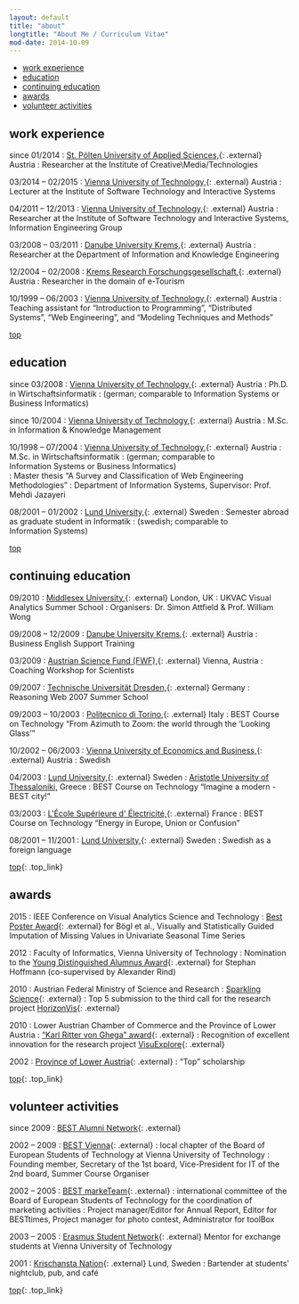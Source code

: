 ```yaml
---
layout: default
title: "about"
longtitle: "About Me / Curriculum Vitae"
mod-date: 2014-10-09
---
```


<ul class="toc">
    <li><a href="#work-experience">work experience</a></li>
    <li><a href="#education">education</a></li>
    <li><a href="#continuing-education">continuing education</a></li>
    <li><a href="#awards">awards</a></li>
    <li><a href="#volunteer_activities">volunteer activities</a></li>
</ul>

## work experience

since 01/2014
: [St.&nbsp;P&ouml;lten University of Applied Sciences,](http://english.fhstp.ac.at/){: .external} Austria
: Researcher at the Institute of Creative\Media/Technologies

03/2014 &ndash; 02/2015
: [Vienna University of Technology,](http://ieg.ifs.tuwien.ac.at/){: .external} Austria
: Lecturer at the Institute of Software Technology and Interactive Systems

04/2011 &ndash; 12/2013
: [Vienna University of Technology,](http://ieg.ifs.tuwien.ac.at/){: .external} Austria
: Researcher at the Institute of Software Technology and Interactive Systems, Information Engineering Group

03/2008 &ndash; 03/2011
: [Danube University Krems,](http://www.donau-uni.ac.at/en/department/ike/){: .external} Austria
: Researcher at the Department of Information and Knowledge Engineering

12/2004 &ndash; 02/2008
: [Krems Research Forschungsgesellschaft,](http://www.kremsresearch.at/){: .external} Austria
: Researcher in the domain of e-Tourism

10/1999 &ndash; 06/2003
: [Vienna University of Technology,](http://www.tuwien.ac.at/){: .external} Austria
: Teaching assistant for &ldquo;Introduction to Programming&rdquo;,
 &ldquo;Distributed Systems&rdquo;, &ldquo;Web Engineering&rdquo;,
 and &ldquo;Modeling Techniques and Methods&rdquo;

<a class="top_link" href="#top">top</a>

## education

since 03/2008
: [Vienna University of Technology,](http://www.tuwien.ac.at/){: .external} Austria
: Ph.D. in <span xml:lang="de">Wirtschaftsinformatik</span>
: (german; comparable to Information&nbsp;Systems or Business&nbsp;Informatics)

since 10/2004
: [Vienna University of Technology,](http://www.tuwien.ac.at/){: .external} Austria
: M.Sc. in Information &amp; Knowledge Management

10/1998 &ndash; 07/2004
: [Vienna University of Technology,](http://www.tuwien.ac.at/){: .external} Austria
: M.Sc. in <span xml:lang="de">Wirtschaftsinformatik</span>
: (german; comparable to Information&nbsp;Systems or Business&nbsp;Informatics)<br />
: Master thesis &ldquo;A Survey and Classification of Web Engineering Methodologies&rdquo;
: Department of Information Systems, Supervisor: Prof. Mehdi Jazayeri

08/2001 &ndash; 01/2002
: [Lund University,](http://www.lu.se/){: .external} Sweden
: Semester abroad as graduate student in <span xml:lang="se">Informatik</span>
: (swedish; comparable to Information&nbsp;Systems)

<a class="top_link" href="#top">top</a>

##  continuing education

09/2010
: [Middlesex University,](http://www.eis.mdx.ac.uk/vass/){: .external} London, UK
: UKVAC Visual Analytics Summer School
: Organisers: Dr. Simon Attfield &amp; Prof. William Wong

09/2008 &ndash; 12/2009
: [Danube University Krems,](http://www.donau-uni.ac.at/en/){: .external} Austria
: Business English Support Training

03/2009
: [Austrian Science Fund (FWF),](http://www.fwf.ac.at/){: .external} Vienna, Austria
: Coaching Workshop for Scientists

09/2007
: [Technische Universit&auml;t Dresden,](http://tu-dresden.de/){: .external} Germany
: Reasoning Web 2007 Summer School

09/2003 &ndash; 10/2003
: [Politecnico di Torino,](http://www.polito.it/){: .external} Italy
: BEST Course on Technology &ldquo;From Azimuth to Zoom: the world through the &lsquo;Looking Glass&rsquo;&rdquo;

10/2002 &ndash; 06/2003
: [Vienna University of Economics and Business,](http://www.wu.ac.at/){: .external} Austria
: Swedish

04/2003
: [Lund University,](http://www.lu.se/){: .external} Sweden
:         <a href="http://www.auth.gr/" class="external">Aristotle University of Thessaloniki,</a> Greece
: BEST Course on Technology &ldquo;Imagine a modern - BEST city!&rdquo;

03/2003
: [L'&Eacute;cole Sup&eacute;rieure d' &Eacute;lectricit&eacute;,](http://www.supelec.fr/){: .external} France
: BEST Course on Technology &ldquo;Energy in Europe, Union or Confusion&rdquo;

08/2001 &ndash; 11/2001
: [Lund University,](http://www.lu.se/){: .external} Sweden
: Swedish as a foreign language

[top](#top){: .top_link}

## awards

2015
: IEEE Conference on Visual Analytics Science and Technology
: [Best Poster Award](http://www.cvast.tuwien.ac.at/sites/default/files/BestPosterAward_0.pdf){: .external}
for B&ouml;gl et al., Visually and Statistically Guided Imputation of Missing Values in Univariate Seasonal Time Series

2012
: Faculty of Informatics, Vienna University of Technology
: Nomination to the [Young Distinguished Alumnus Award](http://www.informatik.tuwien.ac.at/studium/studierende/epilog/){: .external}
for Stephan Hoffmann (co-supervised by Alexander Rind)

2010
: Austrian Federal Ministry of Science and Research
: [Sparkling Science](http://www.sparklingscience.at/en/){: .external}
: Top 5 submission to the third call for the research project [HorizonVis](http://ieg.ifs.tuwien.ac.at/projects/HorizonVis/){: .external}

2010
: Lower Austrian Chamber of Commerce and the Province of Lower Austria
: [&ldquo;Karl Ritter von Ghega&rdquo; award](http://www.innovationsprei-noe.at/){: .external}
: Recognition of excellent innovation for the research project
  [VisuExplore](http://ieg.ifs.tuwien.ac.at/projects/VisuExplore/){: .external}

2002
: [Province of Lower Austria](http://www.noe.gv.at/){: .external}
: &ldquo;Top&rdquo; scholarship

[top](#top){: .top_link}

## volunteer activities

since 2009
: [BEST Alumni Network](http://best.eu.org/alumni/){: .external}

2002 &ndash; 2009
: [BEST Vienna](http://bestvienna.at/){: .external}
: local chapter of the Board of European Students of Technology at Vienna University of Technology
: Founding member, Secretary of the 1st board, Vice-President for IT of the 2nd board, Summer Course Organiser

2002 &ndash; 2005
: [BEST markeTeam](http://best.eu.org/){: .external}
: international committee of the Board of European Students of Technology for the coordination of marketing activities
: Project manager/Editor for Annual Report, Editor for BESTtimes, Project manager for photo contest, Administrator for toolBox

2003 &ndash; 2005
: [Erasmus Student Network](http://www.buddynetwork.at/){: .external}
Mentor for exchange students at Vienna University of Technology

2001
: [Krischansta Nation](http://www.krischan.se/){: .external} Lund, Sweden
: Bartender at students' nightclub, pub, and caf&eacute;

[top](#top){: .top_link}
